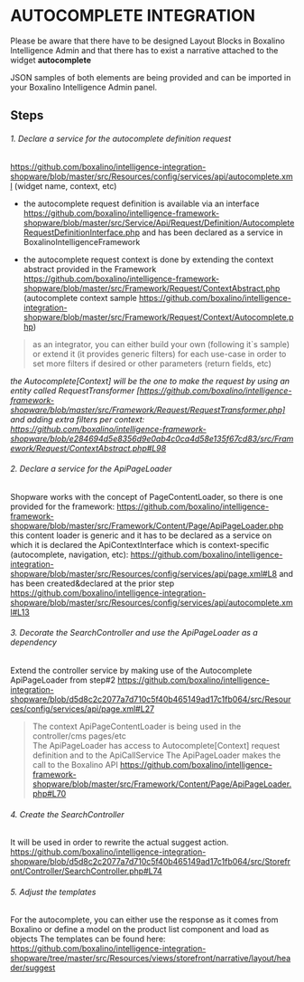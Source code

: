 # AUTOCOMPLETE INTEGRATION

Please be aware that there have to be designed Layout Blocks in Boxalino Intelligence Admin
and that there has to exist a narrative attached to the widget <b>autocomplete</b>

JSON samples of both elements are being provided and can be imported in your Boxalino Intelligence Admin panel.

## Steps
 ###### 1. Declare a service for the autocomplete definition request 
https://github.com/boxalino/intelligence-integration-shopware/blob/master/src/Resources/config/services/api/autocomplete.xml 
(widget name, context, etc)

* the autocomplete request definition is available via an interface 
https://github.com/boxalino/intelligence-framework-shopware/blob/master/src/Service/Api/Request/Definition/AutocompleteRequestDefinitionInterface.php
and has been declared as a service in BoxalinoIntelligenceFramework

* the autocomplete request context is done by extending the context abstract provided in the Framework 
https://github.com/boxalino/intelligence-framework-shopware/blob/master/src/Framework/Request/ContextAbstract.php
(autocomplete context sample https://github.com/boxalino/intelligence-integration-shopware/blob/master/src/Framework/Request/Context/Autocomplete.php)

> as an integrator, you can either build your own (following it`s sample) 
> or extend it (it provides generic filters) for each use-case in order to set more filters if desired or other parameters (return fields, etc) 

<i>the Autocomplete[Context] will be the one to make the request by using an entity called RequestTransformer 
[https://github.com/boxalino/intelligence-framework-shopware/blob/master/src/Framework/Request/RequestTransformer.php] 
and adding extra filters per context: 
https://github.com/boxalino/intelligence-framework-shopware/blob/e284694d5e8356d9e0ab4c0ca4d58e135f67cd83/src/Framework/Request/ContextAbstract.php#L98
</i>

###### 2. Declare a service for the ApiPageLoader

Shopware works with the concept of PageContentLoader, so there is one provided for the framework: 
https://github.com/boxalino/intelligence-framework-shopware/blob/master/src/Framework/Content/Page/ApiPageLoader.php
this content loader is generic and it has to be declared as a service on which it is declared the ApiContextInterface which is context-specific (autocomplete, navigation, etc): 
https://github.com/boxalino/intelligence-integration-shopware/blob/master/src/Resources/config/services/api/page.xml#L8 and has been created&declared at the prior step https://github.com/boxalino/intelligence-integration-shopware/blob/master/src/Resources/config/services/api/autocomplete.xml#L13

###### 3. Decorate the SearchController and use the ApiPageLoader as a dependency

Extend the controller service by making use of the Autocomplete ApiPageLoader from step#2
https://github.com/boxalino/intelligence-integration-shopware/blob/d5d8c2c2077a7d710c5f40b465149ad17c1fb064/src/Resources/config/services/api/page.xml#L27

> The context ApiPageContentLoader is being used in the controller/cms pages/etc  
  The ApiPageLoader has access to Autocomplete[Context] request definition and to the ApiCallService
> The ApiPageLoader makes the call to the Boxalino API
> https://github.com/boxalino/intelligence-framework-shopware/blob/master/src/Framework/Content/Page/ApiPageLoader.php#L70

###### 4. Create the SearchController

It will be used in order to rewrite the actual suggest action.
https://github.com/boxalino/intelligence-integration-shopware/blob/d5d8c2c2077a7d710c5f40b465149ad17c1fb064/src/Storefront/Controller/SearchController.php#L74

###### 5. Adjust the templates

For the autocomplete, you can either use the response as it comes from Boxalino or define a model on the product list component and load as objects
The templates can be found here: https://github.com/boxalino/intelligence-integration-shopware/tree/master/src/Resources/views/storefront/narrative/layout/header/suggest

